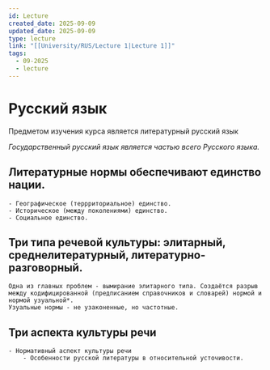 ```yaml
---
id: Lecture
created_date: 2025-09-09
updated_date: 2025-09-09
type: lecture
link: "[[University/RUS/Lecture 1|Lecture 1]]"
tags:
  - 09-2025
  - lecture
---
```

# Русский язык

Предметом изучения курса является литературный русский язык

*Государственный русский язык является частью всего Русского языка.*

## Литературные нормы обеспечивают единство нации.
	- Географическое (террриториальное) единство.
	- Историческое (между поколениями) единство.
	- Социальное единство.

## Три типа речевой культуры: элитарный, среднелитературный, литературно-разговорный.
	Одна из главных проблем - вымирание элитарного типа. Создаётся разрыв между кодифицированной (предписанием справочников и словарей) нормой и нормой узуальной*.
	Узуальные нормы - не узаконенные, но частотные.

## Три аспекта культуры речи
	- Нормативный аспект культуры речи
		- Особенности русской литературы в относительной усточивости.
